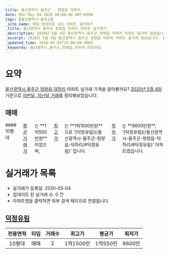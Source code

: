 ```yaml
---
title: 울산광역시 울주군 - 청량읍 덕하리
date: Mon May 04 2020 00:00:00 GMT+0900
tags: [울산광역시-울주군]
_site_name: 매일 업데이트 되는 아파트 실거래가
_title: 울산광역시 울주군 청량읍 덕하리 아파트 실거래가
_description: 2020년 5월 4일 울산광역시 울주군 청량읍 덕하리 아파트 실거래 정보입니다. 1건 아파트 정보가 있습니다.
_excerpt: 2020년 5월 4일 울산광역시 울주군 청량읍 덕하리 아파트 실거래 정보입니다. 1건 아파트 정보가 있습니다.
_updated_time: 2020-05-03T15:00:00.000Z
_keywords: 울산광역시,울주군,청량읍,덕하리,덕정유림
---
```





# 요약
<ins>울산광역시 울주군 청량읍 덕하리</ins> 아파트 실거래 가격을 알아볼까요? <ins>2020년 5월 4일</ins> 기준으로 <ins>이번달, 지난달 거래</ins>를 정리해보았습니다.

## 매매
<div class="container">
<div class="twelve columns" markdown="1">
#### 10평대
<ins>평균 거래가</ins>는 **1억550만원**이었으며, <ins>최고가</ins>는 **1억1500만원**으로 '[덕정유림](/울산광역시-울주군-청량읍-덕하리/#덕정유림)' 입니다. <ins>최저가</ins>는 **9600만원**, '[덕정유림](/울산광역시-울주군-청량읍-덕하리/#덕정유림)' 아파트였습니다.
</div>
</div>



# 실거래가 목록
- 실거래가 등록일: 2020-05-04
- 업데이트 된 실거래 수: 0 건
- 아파트명을 클릭하면 외부 검색 페이지로 연결됩니다.

## [덕정유림](#덕정유림)

|전용면적|타입|거래수|최고가|평균가|최저가|
|:---:|:---:|:---:|:---:|:---:|:---:|
|10평대|<span class="deal-type-1">매매</span>|2|1억1500만|1억550만|9600만|

<br/>




